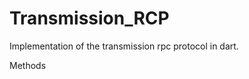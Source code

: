 Transmission_RCP
================

Implementation of the transmission rpc protocol in dart.

Methods


